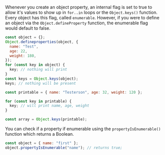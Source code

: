 Whenever you create an object property, an internal flag is set to
true to allow it's values to show up in `for..in` loops or the
`Object.keys()` function. Every object has this flag, called `enumerable`.
However, if you were to define an object via the `Object.defineProperty` function,
the enumerable flag would default to false.

```javascript
const object = {};
Object.defineproperties(object, {
  name: "Test",
  age: 22,
  weight: 180,
});
for (const key in object) {
  key; // nothing will print
}
const keys = Object.keys(object);
keys; // nothing will be present

const printable = { name: "Testerson", age: 32, weight: 120 };

for (const key in printable) {
  key; // will print name, age, weight
}

const array = Object.keys(printable);
```

You can check if a property
if enumerable using the `propertyIsEnumerable()` function which returns
a Boolean.

```javascript
const object = { name: "first" };
object.propertyIsEnumerable("name"); // returns true;
```
